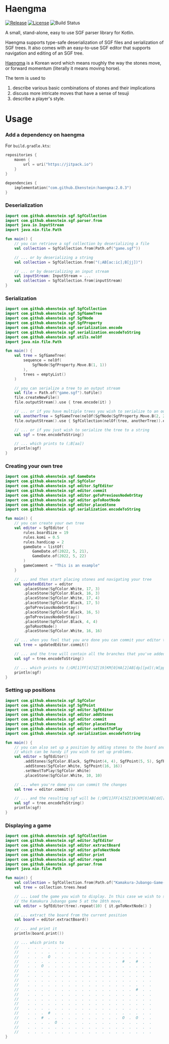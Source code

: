 # Haengma
[![Release](https://jitpack.io/v/Ekenstein/haengma.svg)](https://jitpack.io/#Ekenstein/haengma)
[![License](https://img.shields.io/github/license/ekenstein/haengma)](https://github.com/ekenstein/haengma/blob/main/LICENSE)
![Build Status](https://github.com/ekenstein/haengma/workflows/CI/badge.svg)

A small, stand-alone, easy to use SGF parser library for Kotlin.

Haengma supports type-safe deserialization of SGF files and serialization of SGF trees. 
It also comes with an easy-to-use SGF editor that supports navigation and editing of an SGF tree.  

[Haengma](https://senseis.xmp.net/?Haengma) is a Korean word which means roughly the way the stones move, or forward 
momentum (literally it means moving horse). 

The term is used to 
1. describe various basic combinations of stones and their implications 
2. discuss more intricate moves that have a sense of tesuji 
3. describe a player's style.

# Usage
### Add a dependency on haengma
For `build.gradle.kts`:

```kotlin
repositories {
    maven {
        url = uri("https://jitpack.io")
    }
}

dependencies {
    implementation("com.github.Ekenstein:haengma:2.0.3")
}
```

### Deserialization
```kotlin
import com.github.ekenstein.sgf.SgfCollection
import com.github.ekenstein.sgf.parser.from
import java.io.InputStream
import java.nio.file.Path

fun main() {
    // you can retrieve a sgf collection by deserializing a file
    val collection = SgfCollection.from(Path.of("game.sgf"))

    // ... or by deserializing a string
    val collection = SgfCollection.from("(;AB[ac:ic];B[jj])")

    // ... or by deserializing an input stream
    val inputStream: InputStream = ...
    val collection = SgfCollection.from(inputStream)
}
```

### Serialization
```kotlin
import com.github.ekenstein.sgf.SgfCollection
import com.github.ekenstein.sgf.SgfGameTree
import com.github.ekenstein.sgf.SgfNode
import com.github.ekenstein.sgf.SgfProperty
import com.github.ekenstein.sgf.serialization.encode
import com.github.ekenstein.sgf.serialization.encodeToString
import com.github.ekenstein.sgf.utils.nelOf
import java.nio.file.Path

fun main() {
    val tree = SgfGameTree(
        sequence = nelOf(
            SgfNode(SgfProperty.Move.B(1, 1))
        ),
        trees = emptyList()
    )

    // you can serialize a tree to an output stream
    val file = Path.of("game.sgf").toFile()
    file.createNewFile()
    file.outputStream().use { tree.encode(it) }

    // ... or if you have multiple trees you wish to serialize to an output stream
    val anotherTree = SgfGameTree(nelOf(SgfNode(SgfProperty.Move.B(2, 2))))
    file.outputStream().use { SgfCollection(nelOf(tree, anotherTree)).encode(it) }

    // ... or if you just wish to serialize the tree to a string
    val sgf = tree.encodeToString()

    // ... which prints to (;B[aa])
    println(sgf)
}
```

### Creating your own tree
```kotlin
import com.github.ekenstein.sgf.GameDate
import com.github.ekenstein.sgf.SgfColor
import com.github.ekenstein.sgf.editor.SgfEditor
import com.github.ekenstein.sgf.editor.commit
import com.github.ekenstein.sgf.editor.goToPreviousNodeOrStay
import com.github.ekenstein.sgf.editor.goToRootNode
import com.github.ekenstein.sgf.editor.placeStone
import com.github.ekenstein.sgf.serialization.encodeToString

fun main() {
    // you can create your own tree
    val editor = SgfEditor {
        rules.boardSize = 19
        rules.komi = 0.5
        rules.handicap = 2
        gameDate = listOf(
            GameDate.of(2022, 5, 21),
            GameDate.of(2022, 5, 22)
        )
        gameComment = "This is an example"
    }

    // ... and then start placing stones and navigating your tree
    val updatedEditor = editor
        .placeStone(SgfColor.White, 17, 3)
        .placeStone(SgfColor.Black, 16, 3)
        .placeStone(SgfColor.White, 17, 4)
        .placeStone(SgfColor.Black, 17, 5)
        .goToPreviousNodeOrStay()
        .placeStone(SgfColor.Black, 16, 5)
        .goToPreviousNodeOrStay()
        .placeStone(SgfColor.Black, 4, 4)
        .goToRootNode()
        .placeStone(SgfColor.White, 16, 16)

    // ... when you feel that you are done you can commit your editor to a tree
    val tree = updatedEditor.commit()

    // ... and the tree will contain all the branches that you've added
    val sgf = tree.encodeToString()

    // ... which prints to (;GM[1]FF[4]SZ[19]KM[0]HA[2]AB[dp][pd](;W[pp])(;W[qc];B[pc];W[qd](;B[dd])(;B[pe])(;B[qe])))
    println(sgf)
}
```

### Setting up positions
```kotlin
import com.github.ekenstein.sgf.SgfColor
import com.github.ekenstein.sgf.SgfPoint
import com.github.ekenstein.sgf.editor.SgfEditor
import com.github.ekenstein.sgf.editor.addStones
import com.github.ekenstein.sgf.editor.commit
import com.github.ekenstein.sgf.editor.placeStone
import com.github.ekenstein.sgf.editor.setNextToPlay
import com.github.ekenstein.sgf.serialization.encodeToString

fun main() {
    // you can also set up a position by adding stones to the board and telling whose turn it is
    // which can be handy if you wish to set up problems.
    val editor = SgfEditor()
        .addStones(SgfColor.Black, SgfPoint(4, 4), SgfPoint(5, 5), SgfPoint(6, 6))
        .addStones(SgfColor.White, SgfPoint(16, 16))
        .setNextToPlay(SgfColor.White)
        .placeStone(SgfColor.White, 10, 10)

    // ... when you're done you can commit the changes
    val tree = editor.commit()

    // ... and the resulting sgf will be (;GM[1]FF[4]SZ[19]KM[0]AB[dd][ee][ff]AW[pp]PL[W];W[jj])
    val sgf = tree.encodeToString()
    println(sgf)
}
```

### Displaying a game
```kotlin
import com.github.ekenstein.sgf.SgfCollection
import com.github.ekenstein.sgf.editor.SgfEditor
import com.github.ekenstein.sgf.editor.extractBoard
import com.github.ekenstein.sgf.editor.goToNextNode
import com.github.ekenstein.sgf.editor.print
import com.github.ekenstein.sgf.editor.repeat
import com.github.ekenstein.sgf.parser.from
import java.nio.file.Path

fun main() {
    val collection = SgfCollection.from(Path.of("Kamakura-Jubango-Game-5.sgf"))
    val tree = collection.trees.head

    // ... Load the game you wish to display. In this case we wish to see the position of
    // the Kamakura Jubango game 5 at the 10th move.
    val editor = SgfEditor(tree).repeat(10) { it.goToNextNode() }

    // ... extract the board from the current position
    val board = editor.extractBoard()

    // ... and print it
    println(board.print())

    // ... which prints to
    //    .  .  .  .  .  .  .  .  .  .  .  .  .  .  .  .  .  .  .
    //    .  .  .  .  .  .  .  .  .  .  .  .  .  .  .  .  .  .  .
    //    .  .  .  O  .  .  .  .  .  .  .  .  .  .  .  .  .  .  .
    //    .  .  .  .  .  .  .  .  .  .  .  .  .  .  #  .  #  .  .
    //    .  .  O  .  .  .  .  .  .  .  .  .  .  .  .  .  .  .  .
    //    .  .  .  .  .  .  .  .  .  .  .  .  .  .  .  .  .  .  .
    //    .  .  .  .  .  .  .  .  .  .  .  .  .  .  .  .  .  .  .
    //    .  .  .  .  .  .  .  .  .  .  .  .  .  .  .  .  .  .  .
    //    .  .  .  .  .  .  .  .  .  .  .  .  .  .  .  .  .  .  .
    //    .  .  .  .  .  .  .  .  .  .  .  .  .  .  .  .  #  .  .
    //    .  .  .  .  .  .  .  .  .  .  .  .  .  .  .  .  .  .  .
    //    .  .  .  .  .  .  .  .  .  .  .  .  .  .  .  .  .  .  .
    //    .  .  .  .  .  .  .  .  .  .  .  .  .  .  .  .  .  .  .
    //    .  .  .  .  .  .  .  .  .  .  .  .  .  .  .  .  .  .  .
    //    .  .  .  #  .  .  .  .  .  .  .  .  .  .  .  .  .  .  .
    //    .  .  #  .  .  .  .  .  .  .  .  .  .  .  O  .  O  .  .
    //    .  .  .  .  O  .  .  .  .  .  .  .  .  .  .  .  .  .  .
    //    .  .  .  .  .  .  .  .  .  .  .  .  .  .  .  .  .  .  .
    //    .  .  .  .  .  .  .  .  .  .  .  .  .  .  .  .  .  .  .
}
```